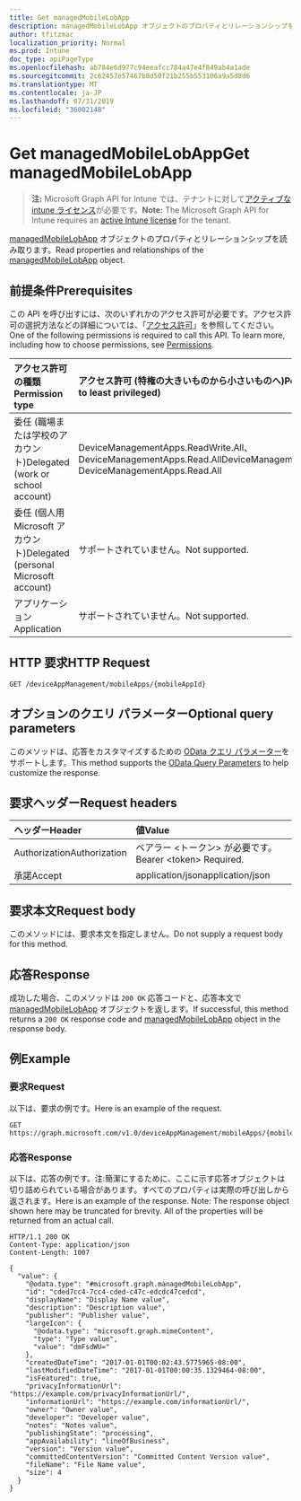 ```yaml
---
title: Get managedMobileLobApp
description: managedMobileLobApp オブジェクトのプロパティとリレーションシップを読み取ります。
author: tfitzmac
localization_priority: Normal
ms.prod: Intune
doc_type: apiPageType
ms.openlocfilehash: ab784e6d977c94eeafcc784a47e4f849ab4a1ade
ms.sourcegitcommit: 2c62457e57467b8d50f21b255b553106a9a5d8d6
ms.translationtype: MT
ms.contentlocale: ja-JP
ms.lasthandoff: 07/31/2019
ms.locfileid: "36002148"
---
```

# <a name="get-managedmobilelobapp"></a><span data-ttu-id="cf621-103">Get managedMobileLobApp</span><span class="sxs-lookup"><span data-stu-id="cf621-103">Get managedMobileLobApp</span></span>

> <span data-ttu-id="cf621-104">**注:** Microsoft Graph API for Intune では、テナントに対して[アクティブな intune ライセンス](https://go.microsoft.com/fwlink/?linkid=839381)が必要です。</span><span class="sxs-lookup"><span data-stu-id="cf621-104">**Note:** The Microsoft Graph API for Intune requires an [active Intune license](https://go.microsoft.com/fwlink/?linkid=839381) for the tenant.</span></span>

<span data-ttu-id="cf621-105">[managedMobileLobApp](../resources/intune-apps-managedmobilelobapp.md) オブジェクトのプロパティとリレーションシップを読み取ります。</span><span class="sxs-lookup"><span data-stu-id="cf621-105">Read properties and relationships of the [managedMobileLobApp](../resources/intune-apps-managedmobilelobapp.md) object.</span></span>

## <a name="prerequisites"></a><span data-ttu-id="cf621-106">前提条件</span><span class="sxs-lookup"><span data-stu-id="cf621-106">Prerequisites</span></span>
<span data-ttu-id="cf621-p101">この API を呼び出すには、次のいずれかのアクセス許可が必要です。アクセス許可の選択方法などの詳細については、「[アクセス許可](/graph/permissions-reference)」を参照してください。</span><span class="sxs-lookup"><span data-stu-id="cf621-p101">One of the following permissions is required to call this API. To learn more, including how to choose permissions, see [Permissions](/graph/permissions-reference).</span></span>

|<span data-ttu-id="cf621-109">アクセス許可の種類</span><span class="sxs-lookup"><span data-stu-id="cf621-109">Permission type</span></span>|<span data-ttu-id="cf621-110">アクセス許可 (特権の大きいものから小さいものへ)</span><span class="sxs-lookup"><span data-stu-id="cf621-110">Permissions (from most to least privileged)</span></span>|
|:---|:---|
|<span data-ttu-id="cf621-111">委任 (職場または学校のアカウント)</span><span class="sxs-lookup"><span data-stu-id="cf621-111">Delegated (work or school account)</span></span>|<span data-ttu-id="cf621-112">DeviceManagementApps.ReadWrite.All、DeviceManagementApps.Read.All</span><span class="sxs-lookup"><span data-stu-id="cf621-112">DeviceManagementApps.ReadWrite.All, DeviceManagementApps.Read.All</span></span>|
|<span data-ttu-id="cf621-113">委任 (個人用 Microsoft アカウント)</span><span class="sxs-lookup"><span data-stu-id="cf621-113">Delegated (personal Microsoft account)</span></span>|<span data-ttu-id="cf621-114">サポートされていません。</span><span class="sxs-lookup"><span data-stu-id="cf621-114">Not supported.</span></span>|
|<span data-ttu-id="cf621-115">アプリケーション</span><span class="sxs-lookup"><span data-stu-id="cf621-115">Application</span></span>|<span data-ttu-id="cf621-116">サポートされていません。</span><span class="sxs-lookup"><span data-stu-id="cf621-116">Not supported.</span></span>|

## <a name="http-request"></a><span data-ttu-id="cf621-117">HTTP 要求</span><span class="sxs-lookup"><span data-stu-id="cf621-117">HTTP Request</span></span>
<!-- {
  "blockType": "ignored"
}
-->
``` http
GET /deviceAppManagement/mobileApps/{mobileAppId}
```

## <a name="optional-query-parameters"></a><span data-ttu-id="cf621-118">オプションのクエリ パラメーター</span><span class="sxs-lookup"><span data-stu-id="cf621-118">Optional query parameters</span></span>
<span data-ttu-id="cf621-119">このメソッドは、応答をカスタマイズするための [OData クエリ パラメーター](https://docs.microsoft.com/en-us/graph/query-parameters)をサポートします。</span><span class="sxs-lookup"><span data-stu-id="cf621-119">This method supports the [OData Query Parameters](https://docs.microsoft.com/en-us/graph/query-parameters) to help customize the response.</span></span>

## <a name="request-headers"></a><span data-ttu-id="cf621-120">要求ヘッダー</span><span class="sxs-lookup"><span data-stu-id="cf621-120">Request headers</span></span>
|<span data-ttu-id="cf621-121">ヘッダー</span><span class="sxs-lookup"><span data-stu-id="cf621-121">Header</span></span>|<span data-ttu-id="cf621-122">値</span><span class="sxs-lookup"><span data-stu-id="cf621-122">Value</span></span>|
|:---|:---|
|<span data-ttu-id="cf621-123">Authorization</span><span class="sxs-lookup"><span data-stu-id="cf621-123">Authorization</span></span>|<span data-ttu-id="cf621-124">ベアラー &lt;トークン&gt; が必要です。</span><span class="sxs-lookup"><span data-stu-id="cf621-124">Bearer &lt;token&gt; Required.</span></span>|
|<span data-ttu-id="cf621-125">承諾</span><span class="sxs-lookup"><span data-stu-id="cf621-125">Accept</span></span>|<span data-ttu-id="cf621-126">application/json</span><span class="sxs-lookup"><span data-stu-id="cf621-126">application/json</span></span>|

## <a name="request-body"></a><span data-ttu-id="cf621-127">要求本文</span><span class="sxs-lookup"><span data-stu-id="cf621-127">Request body</span></span>
<span data-ttu-id="cf621-128">このメソッドには、要求本文を指定しません。</span><span class="sxs-lookup"><span data-stu-id="cf621-128">Do not supply a request body for this method.</span></span>

## <a name="response"></a><span data-ttu-id="cf621-129">応答</span><span class="sxs-lookup"><span data-stu-id="cf621-129">Response</span></span>
<span data-ttu-id="cf621-130">成功した場合、このメソッドは `200 OK` 応答コードと、応答本文で [managedMobileLobApp](../resources/intune-apps-managedmobilelobapp.md) オブジェクトを返します。</span><span class="sxs-lookup"><span data-stu-id="cf621-130">If successful, this method returns a `200 OK` response code and [managedMobileLobApp](../resources/intune-apps-managedmobilelobapp.md) object in the response body.</span></span>

## <a name="example"></a><span data-ttu-id="cf621-131">例</span><span class="sxs-lookup"><span data-stu-id="cf621-131">Example</span></span>

### <a name="request"></a><span data-ttu-id="cf621-132">要求</span><span class="sxs-lookup"><span data-stu-id="cf621-132">Request</span></span>
<span data-ttu-id="cf621-133">以下は、要求の例です。</span><span class="sxs-lookup"><span data-stu-id="cf621-133">Here is an example of the request.</span></span>
``` http
GET https://graph.microsoft.com/v1.0/deviceAppManagement/mobileApps/{mobileAppId}
```

### <a name="response"></a><span data-ttu-id="cf621-134">応答</span><span class="sxs-lookup"><span data-stu-id="cf621-134">Response</span></span>
<span data-ttu-id="cf621-p102">以下は、応答の例です。注:簡潔にするために、ここに示す応答オブジェクトは切り詰められている場合があります。すべてのプロパティは実際の呼び出しから返されます。</span><span class="sxs-lookup"><span data-stu-id="cf621-p102">Here is an example of the response. Note: The response object shown here may be truncated for brevity. All of the properties will be returned from an actual call.</span></span>
``` http
HTTP/1.1 200 OK
Content-Type: application/json
Content-Length: 1007

{
  "value": {
    "@odata.type": "#microsoft.graph.managedMobileLobApp",
    "id": "cded7cc4-7cc4-cded-c47c-edcdc47cedcd",
    "displayName": "Display Name value",
    "description": "Description value",
    "publisher": "Publisher value",
    "largeIcon": {
      "@odata.type": "microsoft.graph.mimeContent",
      "type": "Type value",
      "value": "dmFsdWU="
    },
    "createdDateTime": "2017-01-01T00:02:43.5775965-08:00",
    "lastModifiedDateTime": "2017-01-01T00:00:35.1329464-08:00",
    "isFeatured": true,
    "privacyInformationUrl": "https://example.com/privacyInformationUrl/",
    "informationUrl": "https://example.com/informationUrl/",
    "owner": "Owner value",
    "developer": "Developer value",
    "notes": "Notes value",
    "publishingState": "processing",
    "appAvailability": "lineOfBusiness",
    "version": "Version value",
    "committedContentVersion": "Committed Content Version value",
    "fileName": "File Name value",
    "size": 4
  }
}
```



